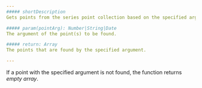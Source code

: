 ```yaml
---
##### shortDescription
Gets points from the series point collection based on the specified argument.

##### param(pointArg): Number|String|Date
The argument of the point(s) to be found.

##### return: Array
The points that are found by the specified argument.

---
```

If a point with the specified argument is not found, the function returns *empty array*.